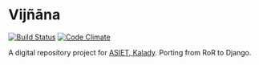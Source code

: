 # Vijñāna

[![Build Status](https://travis-ci.org/balasankarc/vijnana_django.svg?branch=master)](https://travis-ci.org/balasankarc/vijnana_django) [![Code Climate](https://codeclimate.com/github/balasankarc/vijnana_django/badges/gpa.svg)](https://codeclimate.com/github/balasankarc/vijnana_django)

A digital repository project for [ASIET, Kalady](http://adishankara.ac.in). Porting from RoR to Django.
